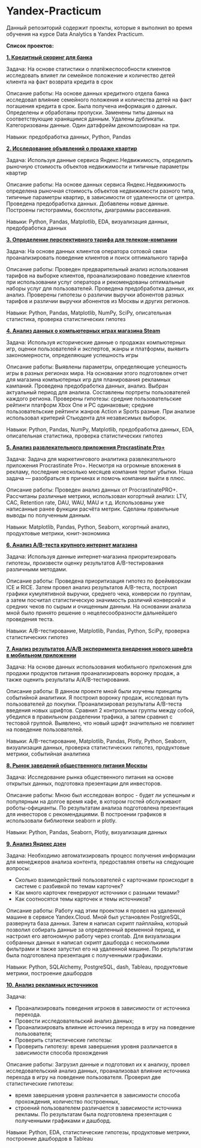# Yandex-Practicum
Данный репозиторий содержит проекты, которые я выполнил во время обучения на курсе Data Analytics в Yandex Practicum.

**Список проектов:**

[**1. Кредитный скоринг для банка**](https://github.com/TimurSalakhetdinov/Yandex-Practicum-Data-Analysis/tree/main/01.%20Кредитный%20скоринг%20для%20банка)

Задача: На основе статистики о платёжеспособности клиентов исследовать влияет ли семейное положение и количество детей клиента на факт возврата кредита в срок

Описание работы: На основе данных кредитного отдела банка исследовал влияние семейного положения и
количества детей на факт погашения кредита в срок. Была получена информация о
данных. Определены и обработаны пропуски. Заменены типы данных на соответствующие
хранящимся данным. Удалены дубликаты. Категоризованы данные. Один датафрейм декомпозирован на три.

Навыки: предобработка данных, Python, Pandas

[**2. Исследование объявлений о продаже квартир**](https://github.com/TimurSalakhetdinov/Yandex-Practicum-Data-Analysis/tree/main/02.%20Анализ%20рынка%20недвижимости)

Задача: Используя данные сервиса Яндекс.Недвижимость, определить рыночную стоимость объектов недвижимости и типичные параметры квартир

Описание работы: На основе данных сервиса Яндекс.Недвижимость определена рыночная стоимость
объектов недвижимости разного типа, типичные параметры квартир, в зависимости от
удаленности от центра. Проведена предобработка данных. Добавлены новые данные.
Построены гистограммы, боксплоты, диаграммы рассеивания.

Навыки: Python, Pandas, Matplotlib, EDA, визуализация данных, предобработка данных

[**3. Определение перспективного тарифа для телеком-компании**](https://github.com/TimurSalakhetdinov/Yandex-Practicum-Data-Analysis/tree/main/03.%20Определение%20выгодного%20тарифа%20для%20телеком%20компании)

Задача: На основе данных клиентов оператора сотовой связи проанализировать поведение клиентов и поиск оптимального тарифа

Описание работы: Проведен предварительный анализ использования тарифов на выборке клиентов,
проанализировано поведение клиентов при использовании услуг оператора и
рекомендованы оптимальные наборы услуг для пользователей. Проведена предобработка
данных, их анализ. Проверены гипотезы о различии выручки абонентов разных тарифов и
различии выручки абонентов из Москвы и других регионов.

Навыки: Python, Pandas, Matplotlib, NumPy, SciPy, описательная статистика, проверка статистических гипотез

[**4. Анализ данных о компьютерных играх магазина Steam**](https://github.com/TimurSalakhetdinov/Yandex-Practicum-Data-Analysis/tree/main/04.%20Изучение%20закономерностей%2C%20определяющих%20успешность%20игр)

Задача: Используя исторические данные о продажах компьютерных игр, оценки пользователей и экспертов, жанры и платформы, выявить закономерности, определяющие успешность игры 

Описание работы: Выявлены параметры, определяющие успешность игры в разных регионах мира. На
основании этого подготовлен отчет для магазина компьютерных игр для планирования
рекламных кампаний. Проведена предобработка данных, анализ. Выбран актуальный
период для анализа. Составлены портреты пользователей каждого региона. Проверены
гипотезы: средние пользовательские рейтинги платформ Xbox One и PC одинаковые;
средние пользовательские рейтинги жанров Action и Sports разные. При анализе использовал критерий Стьюдента для независимых выборок.

Навыки: Python, Pandas, NumPy, Matplotlib, предобработка данных, EDA, описательная статистика, проверка статистических гипотез

[**5. Анализ развлекательного приложения Procrastinate Pro+**](https://github.com/TimurSalakhetdinov/Yandex-Practicum-Data-Analysis/tree/main/05.%20Анализ%20развлекательного%20приложения)

Задача: Задача для маркетингового аналитика развлекательного приложения Procrastinate Pro+. Несмотря на огромные вложения в рекламу, последние несколько месяцев компания терпит убытки. Наша задача — разобраться в причинах и помочь компании выйти в плюс.

Описание работы: Проведен анализ данных от ProcrastinatePRO+. Рассчитаны различные метрики, использован когортный анализ: LTV, CAC, Retention rate, DAU, WAU, MAU и т.д. Использованы уже написанные ранее функции расчёта метрик. Сделаны правильные выводы по полученным данным.

Навыки: Matplotlib, Pandas, Python, Seaborn, когортный анализ, продуктовые метрики, юнит-экономика

[**6. Анализ A/B-теста крупного интернет магазина**](https://github.com/TimurSalakhetdinov/Yandex-Practicum-Data-Analysis/tree/main/06.%20Анализ%20A:B-теста%20крупного%20интернет%20магазина)

Задача: Используя данные интернет-магазина приоритезировать гипотезы, произвести оценку результатов A/B-тестирования различными методами. 

Описание работы: Проведена приоритизация гипотез по фреймворкам ICE и RICE. Затем провел анализ результатов A/B-теста, построил графики кумулятивной выручки, среднего чека, конверсии по группам, а затем посчитал статистическую значимость различий конверсий и средних чеков по сырым и очищенным данным. На основании анализа мной было принято решение о нецелесообразности дальнейшего проведения теста.

Навыки: A/B-тестирование, Matplotlib, Pandas, Python, SciPy, проверка статистических гипотез

[**7. Анализ результатов А/А/В эксперимента внедрения нового шрифта в мобильном приложении**](https://github.com/TimurSalakhetdinov/Yandex-Practicum-Data-Analysis/tree/main/07.%20Анализ%20результатов%20А:А:В%20эксперимента%20внедрения%20нового%20шрифта)

Задача: На основе данных использования мобильного приложения для продажи продуктов питания проанализировать воронку продаж, а также оценить результаты A/A/B-тестирования. 

Описание работы: В данном проекте мной были изучены принципы событийной аналитики. Я построил воронку продаж, исследовал путь пользователей до покупки. Проанализировал результаты A/B-теста введения новых шрифтов. Сравнил 2 контрольных группы между собой, убедился в правильном разделении трафика, а затем сравнил с тестовой группой. Выявлено, что новый шрифт значительно не повлияет на поведение пользователей.

Навыки: A/B-тестирование, Matplotlib, Pandas, Plotly, Python, Seaborn, визуализация данных, проверка статистических гипотез, продуктовые метрики, событийная аналитика

[**8. Рынок заведений общественного питания Москвы**](https://github.com/TimurSalakhetdinov/Yandex-Practicum-Data-Analysis/tree/main/08.%20Рынок%20заведений%20общественного%20питания%20Москвы)

Задача: Исследование рынка общественного питания на основе открытых данных, подготовка презентации для инвесторов. 

Описание работы: Мною был исследован вопрос - будет ли успешным и популярным на долгое время кафе, в
котором гостей обслуживают роботы-официанты. По результатам анализа подготовлена
презентация для инвесторов с рекомендациями. В построении графиков я использовали
библиотеки seaborn и plotly. 

Навыки: Python, Pandas, Seaborn, Plotly, визуализация данных

[**9. Анализ Яндекс дзен**](https://github.com/TimurSalakhetdinov/Yandex-Practicum-Data-Analysis/tree/main/09.%20Анализ%20Яндекс%20дзен)

Задача: Необходимо автоматизировать процесс получения информации для менеджеров анализа контента, предоставляя ответы на следующие вопросы:

- Сколько взаимодействий пользователей с карточками происходит в системе с разбивкой по темам карточек? 
- Как много карточек генерируют источники с разными темами? 
- Как соотносятся темы карточек и темы источников?

Описание работы: Работу над этим проектом я провел на удаленной машине в сервисе Yandex.Cloud. Мной был установлен PostgreSQL, развернута база данных. Затем я написал скрипт пайплайна, который позволил собирать данные за определенный временной период, и настроил его автономную работу через crontab. Для визуализации собранных данных я написал скрипт дашборда с несколькими фильтрами и также запустил его на удаленной машине. По результатам была подготовлена презентация с полученными графиками.  

Навыки: Python, SQLAlchemy, PostgreSQL, dash, Tableau, продуктовые метрики, построение дашбордов

[**10. Анализ рекламных источников**](https://github.com/TimurSalakhetdinov/Yandex-Practicum-Data-Analysis/tree/main/10.%20Финальный%20проект)

Задача: 

* Проанализировать поведения игроков в зависимости от источника перехода.
* Провести исследовательский анализ данных;
* Проанализировать влияние источника перехода в игру на поведение пользователя;
* Проверить статистические гипотезы:
* Проверить гипотезу: время завершения уровня различается в зависимости способа прохождения

Описание работы: Загрузил данные и подготовил их к анализу, провел исследовательский анализ данных, проанализовал влияние источника перехода в игру на поведение пользователя. Проверил две статистические гипотезы:
* время завершения уровня различается в зависимости способа прохождения, количество построенных, 
* строений пользователем различается в зависимости источника рекламы. По результатам была подготовлена презентация с полученными графиками и дашборд.
  
Навыки: Python, EDA, статистические гипотезы, продуктовые метрики, построение дашбордов в Tableau